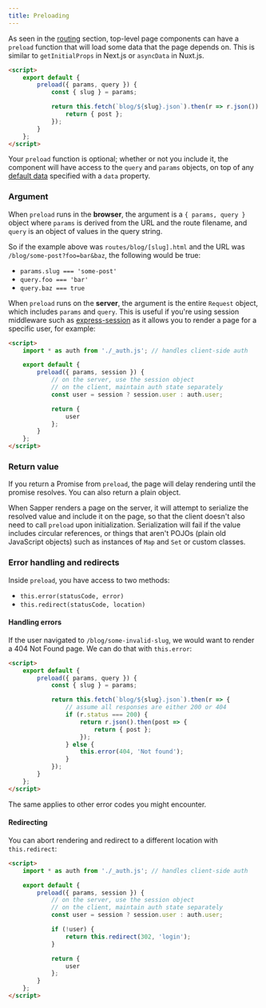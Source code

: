 ```yaml
---
title: Preloading
---
```


As seen in the [routing](#routing) section, top-level page components can have a `preload` function that will load some data that the page depends on. This is similar to `getInitialProps` in Next.js or `asyncData` in Nuxt.js.

```html
<script>
	export default {
		preload({ params, query }) {
			const { slug } = params;

			return this.fetch(`blog/${slug}.json`).then(r => r.json()).then(post => {
				return { post };
			});
		}
	};
</script>
```

Your `preload` function is optional; whether or not you include it, the component will have access to the `query` and `params` objects, on top of any [default data](https://svelte.technology/guide#default-data) specified with a `data` property.


### Argument

When `preload` runs in the **browser**, the argument is a `{ params, query }` object where `params` is derived from the URL and the route filename, and `query` is an object of values in the query string.

So if the example above was `routes/blog/[slug].html` and the URL was `/blog/some-post?foo=bar&baz`, the following would be true:

* `params.slug === 'some-post'`
* `query.foo === 'bar'`
* `query.baz === true`

When `preload` runs on the **server**, the argument is the entire `Request` object, which includes `params` and `query`. This is useful if you're using session middleware such as [express-session](https://github.com/expressjs/session) as it allows you to render a page for a specific user, for example:

```html
<script>
	import * as auth from './_auth.js'; // handles client-side auth

	export default {
		preload({ params, session }) {
			// on the server, use the session object
			// on the client, maintain auth state separately
			const user = session ? session.user : auth.user;

			return {
				user
			};
		}
	};
</script>
```


### Return value

If you return a Promise from `preload`, the page will delay rendering until the promise resolves. You can also return a plain object.

When Sapper renders a page on the server, it will attempt to serialize the resolved value and include it on the page, so that the client doesn't also need to call `preload` upon initialization. Serialization will fail if the value includes circular references, or things that aren't POJOs (plain old JavaScript objects) such as instances of `Map` and `Set` or custom classes.



### Error handling and redirects

Inside `preload`, you have access to two methods:

* `this.error(statusCode, error)`
* `this.redirect(statusCode, location)`


#### Handling errors

If the user navigated to `/blog/some-invalid-slug`, we would want to render a 404 Not Found page. We can do that with `this.error`:

```html
<script>
	export default {
		preload({ params, query }) {
			const { slug } = params;

			return this.fetch(`blog/${slug}.json`).then(r => {
				// assume all responses are either 200 or 404
				if (r.status === 200) {
					return r.json().then(post => {
						return { post };
					});
				} else {
					this.error(404, 'Not found');
				}
			});
		}
	};
</script>
```

The same applies to other error codes you might encounter.


#### Redirecting

You can abort rendering and redirect to a different location with `this.redirect`:

```html
<script>
	import * as auth from './_auth.js'; // handles client-side auth

	export default {
		preload({ params, session }) {
			// on the server, use the session object
			// on the client, maintain auth state separately
			const user = session ? session.user : auth.user;

			if (!user) {
				return this.redirect(302, 'login');
			}

			return {
				user
			};
		}
	};
</script>
```